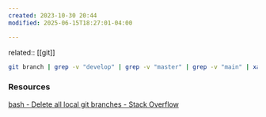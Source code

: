 ```yaml
---
created: 2023-10-30 20:44
modified: 2025-06-15T18:27:01-04:00

---
```

related:: [[git]]

```bash
git branch | grep -v "develop" | grep -v "master" | grep -v "main" | xargs git branch -D
```


### Resources
[bash - Delete all local git branches - Stack Overflow](https://stackoverflow.com/questions/10610327/delete-all-local-git-branches)
